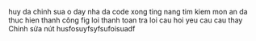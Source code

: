 huy da chinh sua o day
nha da code xong ting nang tim kiem mon an
da thuc hien thanh công fig loi thanh toan
tra loi cau hoi yeu cau cau thay
Chinh sửa nút
husfosuyfsyfsufoisuadf

